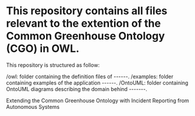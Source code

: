 # This repository contains all files relevant to the extention of the Common Greenhouse Ontology (CGO) in OWL.

This repository is structured as follow:

/owl: folder containing the definition files of ------.
/examples: folder containing examples of the application ------.
/OntoUML: folder containing OntoUML diagrams describing the domain behind -------.


Extending the Common Greenhouse Ontology with Incident Reporting from Autonomous Systems
